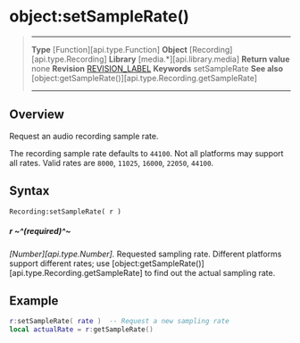 # object:setSampleRate()

> --------------------- ------------------------------------------------------------------------------------------
> __Type__              [Function][api.type.Function]
> __Object__            [Recording][api.type.Recording]
> __Library__           [media.*][api.library.media]
> __Return value__      none
> __Revision__          [REVISION_LABEL](REVISION_URL)
> __Keywords__          setSampleRate
> __See also__          [object:getSampleRate()][api.type.Recording.getSampleRate]
> --------------------- ------------------------------------------------------------------------------------------


## Overview

Request an audio recording sample rate.

The recording sample rate defaults to `44100`. Not all platforms may support all rates. Valid rates are `8000`, `11025`, `16000`, `22050`, `44100`.

## Syntax

	Recording:setSampleRate( r )

##### r ~^(required)^~
_[Number][api.type.Number]._ Requested sampling rate. Different platforms support different rates; use [object:getSampleRate()][api.type.Recording.getSampleRate] to find out the actual sampling rate.

## Example

``````lua
r:setSampleRate( rate )  -- Request a new sampling rate
local actualRate = r:getSampleRate()
``````